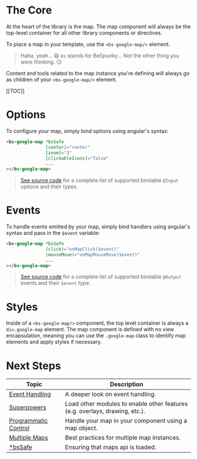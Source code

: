 # The Core
At the heart of the library is the map. The map component will always be the top-level container for all other library components or directives. 

To place a map in your template, use the `<bs-google-map/>` element.
> Haha, yeah... 😄 `bs` stands for BeSpunky... Not the other thing you were thinking. 😏

Content and tools related to the map instance you're defining will always go as children of your `<bs-google-map/>` element.


[[_TOC_]]

# Options
To configure your map, simply bind options using angular's syntax:

```html
<bs-google-map *bsSafe 
               [center]="center"
               [zoom]="3"
               [clickableIcons]="false"
               ...
></bs-google-map>
```

> [See source code](https://dev.azure.com/BeSpunky/Libraries/_git/angular-google-maps?path=%2Fprojects%2Fbespunky%2Fangular-google-maps%2Fcore%2Fmodules%2Fmap%2Fcomponent%2Fgoogle-map.component.ts&version=GBmaster&_a=contents) for a complete list of supported bindable `@Input` options and their types.

# Events
To handle events emitted by your map, simply bind handlers using angular's syntax and pass in the `$event` variable:
```html
<bs-google-map *bsSafe 
               (click)="onMapClick($event)"
               (mouseMove)="onMapMouseMove($event)"
               ...
></bs-google-map>
```

> [See source code](https://dev.azure.com/BeSpunky/Libraries/_git/angular-google-maps?path=%2Fprojects%2Fbespunky%2Fangular-google-maps%2Fcore%2Fmodules%2Fmap%2Fcomponent%2Fgoogle-map.component.ts&version=GBmaster&_a=contents) for a complete list of supported bindable `@Output` events and their `$event` type.

# Styles
Inside of a `<bs-google-map/>` component, the top level container is always a `div.google-map` element. The map component is defined with no view encapsulation, meaning you can use the `.google-map` class to identify map elements and apply styles if necessary.

# Next Steps
| Topic | Description |
|-|-|
|[Event Handling](/Event-Handling)|A deeper look on event handling.|
|[Superpowers](../Map/Superpowers)| Load other modules to enable other features (e.g. overlays, drawing, etc.). |
|[Programmatic Control](/Programmatic-Control)| Handle your map in your component using a map object. |
|[Multiple Maps](/The-Map/Multiple-Maps)|Best practices for multiple map instances.|
|[*bsSafe](/The-Map/*bsSafe)|Ensuring that maps api is loaded.|